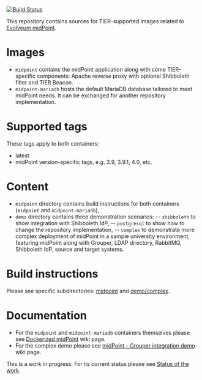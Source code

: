 [![Build Status](https://jenkins.testbed.tier.internet2.edu/job/docker/job/midPoint_container/job/master/badge/icon)](https://jenkins.testbed.tier.internet2.edu/job/docker/job/midPoint_container/job/master/)

This repository contains sources for TIER-supported images related to [Evolveum midPoint](http://midpoint.evolveum.com).

# Images
- `midpoint` contains the midPoint application along with some TIER-specific components: Apache reverse proxy with optional Shibboleth filter and TIER Beacon.
- `midpoint-mariadb` hosts the default MariaDB database tailored to meet midPoint needs. It can be exchanged for another repository implementation.

# Supported tags
These tags apply to both containers:
- latest
- midPoint version-specific tags, e.g. 3.9, 3.9.1, 4.0, etc.

# Content
- `midpoint` directory contains build instructions for both containers (`midpoint` and `midpoint-mariadb`),
- `demo` directory contains three demonstration scenarios:
-- `shibboleth` to show integration with Shibboleth IdP,
-- `postgresql` to show how to change the repository implementation,
-- `complex` to demonstrate more complex deployment of midPoint in a sample university environment, featuring midPoint along with Grouper, LDAP directory, RabbitMQ, Shibboleth IdP, source and target systems.

# Build instructions
Please see specific subdirectories: [midpoint](midpoint) and [demo/complex](demo/complex).

# Documentation
- For the `midpoint` and `midpoint-mariadb` containers themselves please see [Dockerized midPoint](https://spaces.at.internet2.edu/display/MID/Dockerized+midPoint) wiki page.
- For the complex demo please see [midPoint - Grouper integration demo](https://spaces.at.internet2.edu/display/MID/midPoint+-+Grouper+integration+demo) wiki page.

This is a work in progress. For its current status please see [Status of the work](https://spaces.at.internet2.edu/display/MID/Status+of+the+work).
